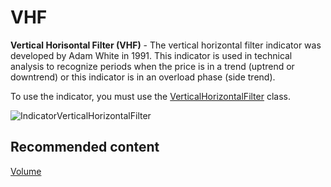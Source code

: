 # VHF

**Vertical Horisontal Filter (VHF)** \- The vertical horizontal filter indicator was developed by Adam White in 1991. This indicator is used in technical analysis to recognize periods when the price is in a trend (uptrend or downtrend) or this indicator is in an overload phase (side trend). 

To use the indicator, you must use the [VerticalHorizontalFilter](../api/StockSharp.Algo.Indicators.VerticalHorizontalFilter.html) class. 

![IndicatorVerticalHorizontalFilter](~/images/IndicatorVerticalHorizontalFilter.png)

## Recommended content

[Volume](IndicatorVolumeIndicator.md)
